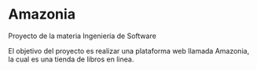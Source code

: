 # Amazonia

Proyecto de la materia Ingeniería de Software

El objetivo del proyecto es realizar una plataforma web llamada Amazonia, la cual es una tienda de libros en linea.
